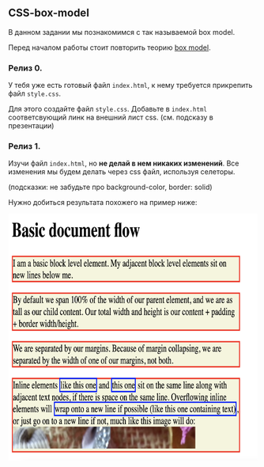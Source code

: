 ## CSS-box-model 

В данном задании мы познакомимся с так называемой box model.  

Перед началом работы стоит повторить теорию [box model](ccs_box_model.pdf).

### Релиз 0.

У тебя уже есть готовый файл `index.html`, к нему требуется прикрепить файл `style.css`.  

Для этого создайте файл `style.css`. Добавьте в `index.html` соответсвующий линк на внешний лист css. (см. подсказу в презентации)


### Релиз 1.
Изучи файл `index.html`, но **не делай в нем никаких изменений**. Все изменения мы будем делать через css файл, используя селеторы.

(подсказки: не забудьте про background-color, border: solid)

Нужно добиться результата похожего на пример ниже:  

<img src="example.png" height=500>

